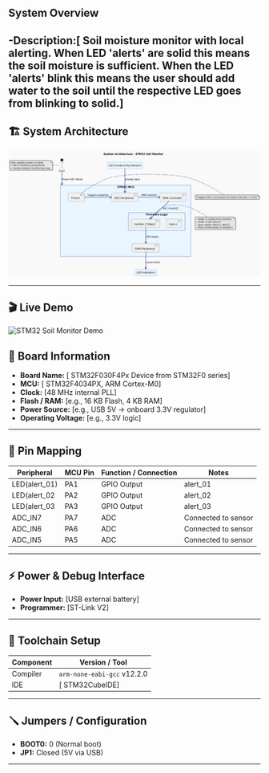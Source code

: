 ## System Overview
-**Description:**[ Soil moisture monitor with local alerting. When LED 'alerts' are solid 
                   this means the soil moisture is sufficient. When the LED 'alerts' blink
                   this means the user should add water to the soil until the respective LED
                   goes from blinking to solid.]
---

## 🏗️ System Architecture

![System Architecture](docs/plant_monitor_blockflow.png)

---

## 🎬 Live Demo

![STM32 Soil Monitor Demo](docs/soil_monitor_gif.GIF)


## 🧭 Board Information
- **Board Name:** [ STM32F030F4Px Device from STM32F0 series]
- **MCU:** [ STM32F4034PX, ARM Cortex-M0]
- **Clock:** [48 MHz internal PLL]
- **Flash / RAM:** [e.g., 16 KB Flash, 4 KB RAM]
- **Power Source:** [e.g., USB 5V → onboard 3.3V regulator]
- **Operating Voltage:** [e.g., 3.3V logic]

---

## 🔌 Pin Mapping

| Peripheral | MCU Pin | Function / Connection | Notes |
|-------------|----------|----------------------|--------|
|LED(alert_01)| PA1      | GPIO Output          | alert_01 |
|LED(alert_02 | PA2      | GPIO Output			| alert_02 |
|LED(alert_03 | PA3      | GPIO Output          | alert_03 |
|ADC_IN7      | PA7      | ADC                  | Connected to sensor |
|ADC_IN6      | PA6      | ADC                  | Connected to sensor |
|ADC_IN5      | PA5      | ADC                  | Connected to sensor |


---

## ⚡ Power & Debug Interface
- **Power Input:** [USB external battery]
- **Programmer:** [ST-Link V2]
---

## 🧰 Toolchain Setup
| Component | Version / Tool |
|------------|----------------|
| Compiler | `arm-none-eabi-gcc` v12.2.0 |
| IDE | [ STM32CubeIDE] |
---

## 🪛 Jumpers / Configuration
- **BOOT0:** 0 (Normal boot)
- **JP1:** Closed (5V via USB)
---




